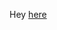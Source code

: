 Hey [here](https://drive.google.com/drive/folders/1G1N4uKhTT6WY4tDgWXYoZkXjMZUsKNY7?usp=drive_link)
